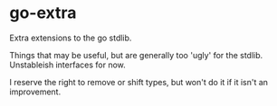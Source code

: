 # go-extra
Extra extensions to the go stdlib.

Things that may be useful, but are generally too 'ugly' for the stdlib. Unstableish interfaces for now.

I reserve the right to remove or shift types, but won't do it if it isn't an improvement.
